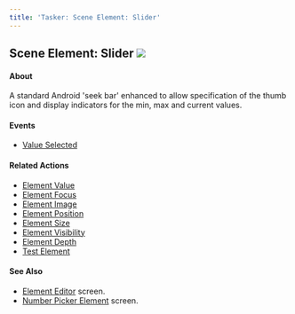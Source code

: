 ```yaml
---
title: 'Tasker: Scene Element: Slider'
---
```


Scene Element: Slider ![](icon_tasker.png)
------------------------------------------

#### About

A standard Android \'seek bar\' enhanced to allow specification of the
thumb icon and display indicators for the min, max and current values.

#### Events

-   [Value Selected](activity_elementedit.html#value)

#### Related Actions

-   [Element Value](help/ah_scene_element_value.html)
-   [Element Focus](help/ah_scene_element_focus.html)
-   [Element Image](help/ah_scene_element_image.html)
-   [Element Position](help/ah_scene_element_position.html)
-   [Element Size](help/ah_scene_element_size.html)
-   [Element Visibility](help/ah_scene_element_visibility.html)
-   [Element Depth](help/ah_scene_element_depth.html)
-   [Test Element](help/ah_scene_element_test.html)

#### See Also

-   [Element Editor](activity_elementedit.html) screen.
-   [Number Picker Element](element_picker.html) screen.
